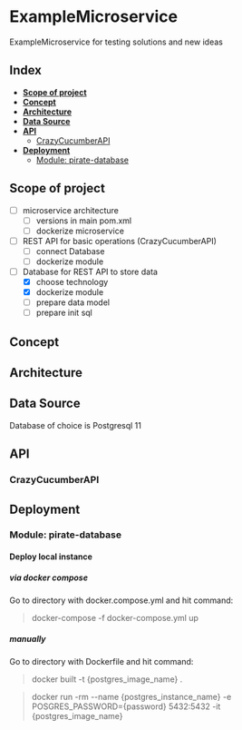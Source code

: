 # ExampleMicroservice
ExampleMicroservice for testing solutions and new ideas

## Index
- **[Scope of project](#Scope-of-project)**
- **[Concept](#Concept)**
- **[Architecture](#Architecture)**
- **[Data Source](#Data-Source)**
- **[API](#API)**
    - [CrazyCucumberAPI](#CrazyCucumberAPI)
- **[Deployment](#Deployment)**
    - [Module: pirate-database](#Module:-pirate-database)

## Scope of project

- [ ] microservice architecture
    - [ ] versions in main pom.xml
    - [ ] dockerize microservice 
- [ ] REST API for basic operations (CrazyCucumberAPI)
    - [ ] connect Database
    - [ ] dockerize module
- [ ] Database for REST API to store data
    - [x] choose technology
    - [x] dockerize module
    - [ ] prepare data model
    - [ ] prepare init sql

## Concept

## Architecture

## Data Source
Database of choice is Postgresql 11

## API
### CrazyCucumberAPI

## Deployment
### Module: pirate-database

#### Deploy local instance

##### via docker compose

Go to directory with docker.compose.yml and hit command:

> docker-compose -f docker-compose.yml up

##### manually

Go to directory with Dockerfile and hit command:

> docker built -t {postgres_image_name} .

> docker run -rm --name {postgres_instance_name} -e POSGRES_PASSWORD={password} 5432:5432 -it {postgres_image_name}